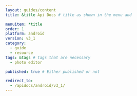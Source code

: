 ```yaml
---
layout: guides/content
title: &title Api Docs # title as shown in the menu and 

menuitem: *title
order: 1
platform: android
version: v3_1
category: 
  - guide
  - resource
tags: &tags # tags that are necessary
  - photo editor 

published: true # Either published or not 

redirect_to: 
  - /apidocs/android/v3_1/
---
```

